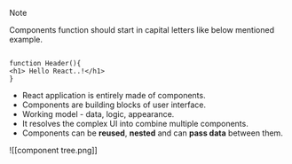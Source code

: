 > [!NOTE]
> Components function should start in capital letters like below mentioned example.

```

function Header(){
<h1> Hello React..!</h1>
}
```

- React application is entirely made of components.
- Components are building blocks of user interface.
- Working model - data, logic, appearance. 
- It resolves the complex UI into combine multiple components.
- Components can be **reused**, **nested** and can **pass data** between them.

![[component tree.png]]

